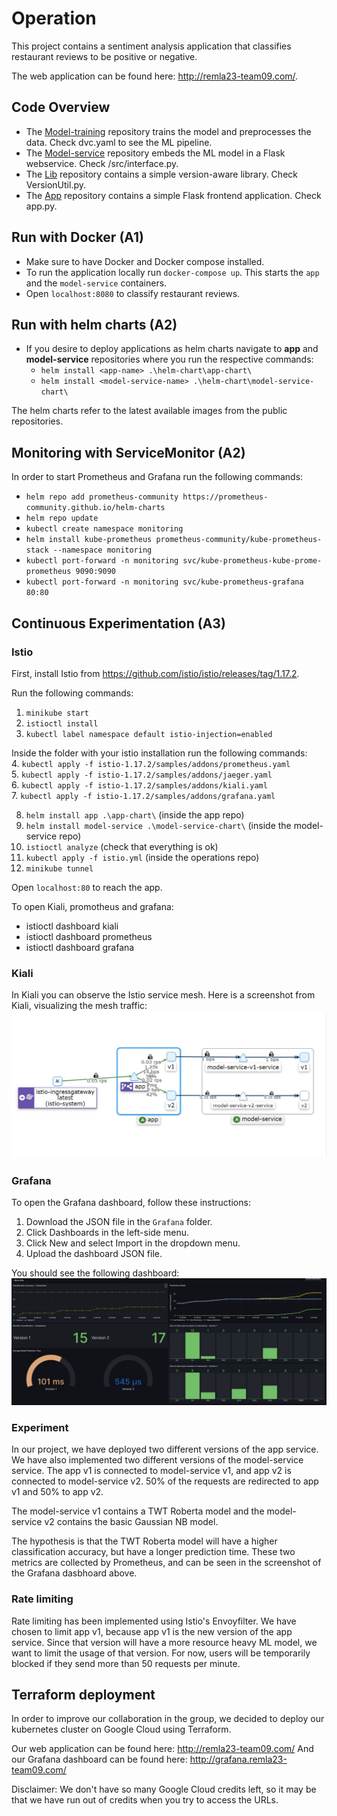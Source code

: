 # Operation
This project contains a sentiment analysis application that classifies restaurant reviews to be positive or negative. 

The web application can be found here: http://remla23-team09.com/.

## Code Overview
- The [Model-training](https://github.com/remla23-team09/model-training/tree/main) repository trains the model and preprocesses the data. Check dvc.yaml to see the ML pipeline.
- The [Model-service](https://github.com/remla23-team09/model-service) repository embeds the ML model in a Flask webservice. Check /src/interface.py.
- The [Lib](https://github.com/remla23-team09/lib) repository contains a simple version-aware library. Check VersionUtil.py.
- The [App](https://github.com/remla23-team09/app) repository contains a simple Flask frontend application. Check app.py. 

## Run with Docker (A1)
- Make sure to have Docker and Docker compose installed.
- To run the application locally run `docker-compose up`. This starts the `app` and the `model-service` containers. 
- Open `localhost:8080` to classify restaurant reviews. 

## Run with helm charts (A2)
- If you desire to deploy applications as helm charts navigate to **app** and **model-service** repositories where you run the respective commands:
    - `helm install <app-name> .\helm-chart\app-chart\`
    - `helm install <model-service-name> .\helm-chart\model-service-chart\`

The helm charts refer to the latest available images from the public repositories.

## Monitoring with ServiceMonitor (A2)
In order to start Prometheus and Grafana run the following commands:

- `helm repo add prometheus-community https://prometheus-community.github.io/helm-charts`
- `helm repo update`
- `kubectl create namespace monitoring`
- `helm install kube-prometheus prometheus-community/kube-prometheus-stack --namespace monitoring`
- `kubectl port-forward -n monitoring svc/kube-prometheus-kube-prome-prometheus 9090:9090`
- `kubectl port-forward -n monitoring svc/kube-prometheus-grafana 80:80`

## Continuous Experimentation (A3)

### Istio
First, install Istio from https://github.com/istio/istio/releases/tag/1.17.2. 

Run the following commands:
1. `minikube start`
2. `istioctl install`
3. `kubectl label namespace default istio-injection=enabled`

Inside the folder with your istio installation run the following commands:  
4. `kubectl apply -f istio-1.17.2/samples/addons/prometheus.yaml`    
5. `kubectl apply -f istio-1.17.2/samples/addons/jaeger.yaml`    
6. `kubectl apply -f istio-1.17.2/samples/addons/kiali.yaml`   
7. `kubectl apply -f istio-1.17.2/samples/addons/grafana.yaml`  

8. `helm install app .\app-chart\` (inside the app repo)
9. `helm install model-service .\model-service-chart\` (inside the model-service repo)
10. `istioctl analyze` (check that everything is ok)
11. `kubectl apply -f istio.yml` (inside the operations repo)
12. `minikube tunnel`

Open `localhost:80` to reach the app.

To open Kiali, promotheus and grafana:
- istioctl dashboard kiali
- istioctl dashboard prometheus
- istioctl dashboard grafana

### Kiali
In Kiali you can observe the Istio service mesh. Here is a screenshot from Kiali, visualizing the mesh traffic:
![Kiali graph](images/kiali.JPG)

### Grafana

To open the Grafana dashboard, follow these instructions:
1. Download the JSON file in the `Grafana` folder.
3. Click Dashboards in the left-side menu.
4. Click New and select Import in the dropdown menu.
4. Upload the dashboard JSON file.

You should see the following dashboard:
![Grafana dashboard](images/grafana.jpg)

### Experiment

In our project, we have deployed two different versions of the app service. We have also implemented two different versions of the model-service service. The app v1 is connected to model-service v1, and app v2 is connected to model-service v2. 50% of the requests are redirected to app v1 and 50% to app v2. 

The model-service v1 contains a TWT Roberta model and the model-service v2 contains the basic Gaussian NB model. 

The hypothesis is that the TWT Roberta model will have a higher classification accuracy, but have a longer prediction time. These two metrics are collected by Prometheus, and can be seen in the screenshot of the Grafana dasbhoard above.

### Rate limiting

Rate limiting has been implemented using Istio's Envoyfilter. We have chosen to limit app v1, because app v1 is the new version of the app service. Since that version will have a more resource heavy ML model, we want to limit the usage of that version. For now, users will be temporarily blocked if they send more than 50 requests per minute.

## Terraform deployment
In order to improve our collaboration in the group, we decided to deploy our kubernetes cluster on Google Cloud using Terraform. 

Our web application can be found here: http://remla23-team09.com/
And our Grafana dashboard can be found here: http://grafana.remla23-team09.com/

Disclaimer: We don't have so many Google Cloud credits left, so it may be that we have run out of credits when you try to access the URLs. 




